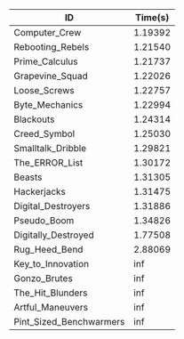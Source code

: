 |ID|Time(s)|
|-|-|
|Computer_Crew|1.19392|
|Rebooting_Rebels|1.21540|
|Prime_Calculus|1.21737|
|Grapevine_Squad|1.22026|
|Loose_Screws|1.22757|
|Byte_Mechanics|1.22994|
|Blackouts|1.24314|
|Creed_Symbol|1.25030|
|Smalltalk_Dribble|1.29821|
|The_ERROR_List|1.30172|
|Beasts|1.31305|
|Hackerjacks|1.31475|
|Digital_Destroyers|1.31886|
|Pseudo_Boom|1.34826|
|Digitally_Destroyed|1.77508|
|Rug_Heed_Bend|2.88069|
|Key_to_Innovation|inf|
|Gonzo_Brutes|inf|
|The_Hit_Blunders|inf|
|Artful_Maneuvers|inf|
|Pint_Sized_Benchwarmers|inf|
